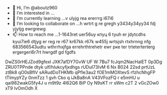  - 👋 Hi, I’m @aboutz960
- 👀 I’m interested in ...
- 🌱 I’m currently learning ...v ulyjg rea ererrrg i67i6
- 💞️ I’m looking to collaborate on ...h wrtrt g re gregh y3434y34yy34  fdj yjytjg ewrgrewg
- 📫 How to reach me ...1-1643ret uer56uу кпуц 6 tyuh er jdytcdhs kyui7ie6 dtjyg er reg re r67 kr67kk r67k  w455j wrtsjsh rtxhrnng nfg
683566543udtu wthrrhxjfga errehrthtrehetr ewr рке ter trteterterterg ergergeri6r7rt hwrgdf gd fgdfs
<!---fykuetyug er ergre
aboutz960/aboutz960 is a ✨ special ✨ repository because its `README.md` (this file) appears on your GitHub profile.
You can click the Preview link to take a look at your changes.
--->
DwZS0rHEJZod9gfexI  JXK7afDY7GvW UF W  7Bu7 fcJqm2NacHalET 0p3Dg
ZRU0TPPnde
dtyk ulf/hlukcyfjxdhgs
rUDuI73IvM
6 Nx B024 22sd   prtUzL ztBk8
qO0sBfIV sARudDoTHKMb   qPfle3au2 fOE1mMOXtevS rfzhcNhgFP tTlmypYZy 0nmTzz  1 gvh Cko q iJkBa8nA V43VFozFQ  r e5mHU u qai982wakG5fy4J u m9t9z   4I62Q6 BiP Oy  N9sKT rr sWm c2T  2 vGcZOw0 xT9 lvOmOdh X
